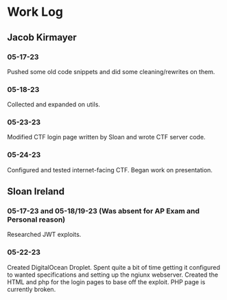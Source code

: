 # Work Log

## Jacob Kirmayer

### 05-17-23

Pushed some old code snippets and did some cleaning/rewrites on them.

### 05-18-23

Collected and expanded on utils.

### 05-23-23

Modified CTF login page written by Sloan and wrote CTF server code.

### 05-24-23

Configured and tested internet-facing CTF.
Began work on presentation.


## Sloan Ireland

### 05-17-23 and 05-18/19-23 (Was absent for AP Exam and Personal reason)

Researched JWT exploits.

### 05-22-23

Created DigitalOcean Droplet. Spent quite a bit of time getting it configured to wanted specifications and setting up the ngiunx webserver. Created the HTML and php for the login pages to base off the exploit. PHP page is currently broken. 

